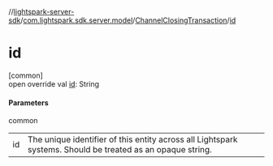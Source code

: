 //[lightspark-server-sdk](../../../index.md)/[com.lightspark.sdk.server.model](../index.md)/[ChannelClosingTransaction](index.md)/[id](id.md)

# id

[common]\
open override val [id](id.md): String

#### Parameters

common

| | |
|---|---|
| id | The unique identifier of this entity across all Lightspark systems. Should be treated as an opaque string. |
